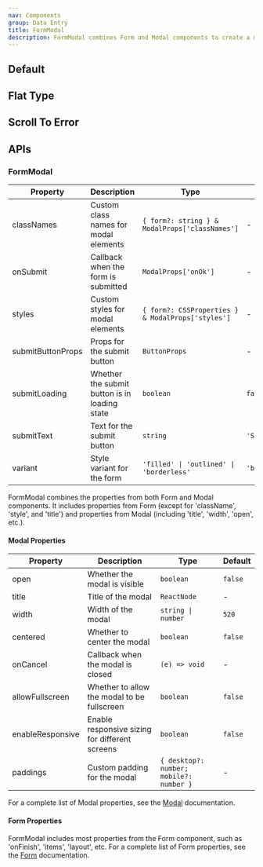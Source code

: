 ```yaml
---
nav: Components
group: Data Entry
title: FormModal
description: FormModal combines Form and Modal components to create a modal dialog with an integrated form. It provides a convenient way to collect user input in a popup interface.
---
```


## Default

<code src="./demos/index.tsx" nopadding></code>

## Flat Type

<code src="./demos/Flat.tsx" nopadding></code>

## Scroll To Error

<code src="./demos/Error.tsx" nopadding></code>

## APIs

### FormModal

| Property          | Description                                   | Type                                              | Default        |
| ----------------- | --------------------------------------------- | ------------------------------------------------- | -------------- |
| classNames        | Custom class names for modal elements         | `{ form?: string } & ModalProps['classNames']`    | -              |
| onSubmit          | Callback when the form is submitted           | `ModalProps['onOk']`                              | -              |
| styles            | Custom styles for modal elements              | `{ form?: CSSProperties } & ModalProps['styles']` | -              |
| submitButtonProps | Props for the submit button                   | `ButtonProps`                                     | -              |
| submitLoading     | Whether the submit button is in loading state | `boolean`                                         | `false`        |
| submitText        | Text for the submit button                    | `string`                                          | `'Submit'`     |
| variant           | Style variant for the form                    | `'filled' \| 'outlined' \| 'borderless'`          | `'borderless'` |

FormModal combines the properties from both Form and Modal components. It includes properties from Form (except for 'className', 'style', and 'title') and properties from Modal (including 'title', 'width', 'open', etc.).

#### Modal Properties

| Property         | Description                                    | Type                                    | Default |
| ---------------- | ---------------------------------------------- | --------------------------------------- | ------- |
| open             | Whether the modal is visible                   | `boolean`                               | `false` |
| title            | Title of the modal                             | `ReactNode`                             | -       |
| width            | Width of the modal                             | `string \| number`                      | `520`   |
| centered         | Whether to center the modal                    | `boolean`                               | `false` |
| onCancel         | Callback when the modal is closed              | `(e) => void`                           | -       |
| allowFullscreen  | Whether to allow the modal to be fullscreen    | `boolean`                               | `false` |
| enableResponsive | Enable responsive sizing for different screens | `boolean`                               | `false` |
| paddings         | Custom padding for the modal                   | `{ desktop?: number; mobile?: number }` | -       |

For a complete list of Modal properties, see the [Modal](/components/modal) documentation.

#### Form Properties

FormModal includes most properties from the Form component, such as 'onFinish', 'items', 'layout', etc. For a complete list of Form properties, see the [Form](/components/form) documentation.
